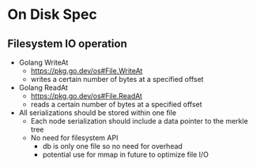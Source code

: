 # On Disk Spec

## Filesystem IO operation

- Golang WriteAt
    - https://pkg.go.dev/os#File.WriteAt
    - writes a certain number of bytes at a specified offset
- Golang ReadAt
    - https://pkg.go.dev/os#File.ReadAt
    - reads a certain number of bytes at a specified offset
- All serializations should be stored within one file
    - Each node serialization should include a data pointer to the merkle tree
    - No need for filesystem API
        - db is only one file so no need for overhead
        - potential use for mmap in future to optimize file I/O
